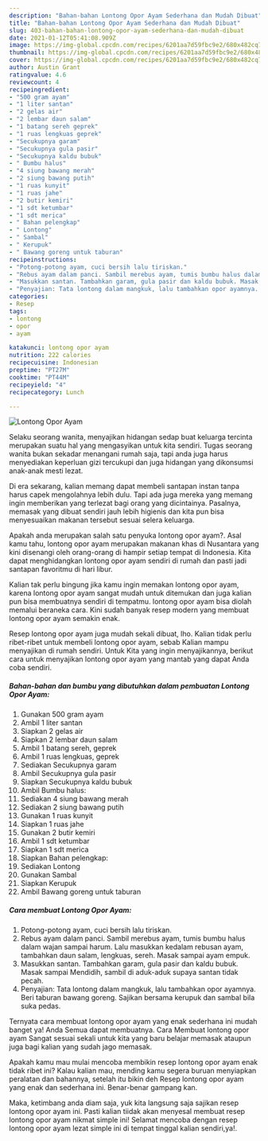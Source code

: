 ```yaml
---
description: "Bahan-bahan Lontong Opor Ayam Sederhana dan Mudah Dibuat"
title: "Bahan-bahan Lontong Opor Ayam Sederhana dan Mudah Dibuat"
slug: 403-bahan-bahan-lontong-opor-ayam-sederhana-dan-mudah-dibuat
date: 2021-01-12T05:41:08.909Z
image: https://img-global.cpcdn.com/recipes/6201aa7d59fbc9e2/680x482cq70/lontong-opor-ayam-foto-resep-utama.jpg
thumbnail: https://img-global.cpcdn.com/recipes/6201aa7d59fbc9e2/680x482cq70/lontong-opor-ayam-foto-resep-utama.jpg
cover: https://img-global.cpcdn.com/recipes/6201aa7d59fbc9e2/680x482cq70/lontong-opor-ayam-foto-resep-utama.jpg
author: Austin Grant
ratingvalue: 4.6
reviewcount: 4
recipeingredient:
- "500 gram ayam"
- "1 liter santan"
- "2 gelas air"
- "2 lembar daun salam"
- "1 batang sereh geprek"
- "1 ruas lengkuas geprek"
- "Secukupnya garam"
- "Secukupnya gula pasir"
- "Secukupnya kaldu bubuk"
- " Bumbu halus"
- "4 siung bawang merah"
- "2 siung bawang putih"
- "1 ruas kunyit"
- "1 ruas jahe"
- "2 butir kemiri"
- "1 sdt ketumbar"
- "1 sdt merica"
- " Bahan pelengkap"
- " Lontong"
- " Sambal"
- " Kerupuk"
- " Bawang goreng untuk taburan"
recipeinstructions:
- "Potong-potong ayam, cuci bersih lalu tiriskan."
- "Rebus ayam dalam panci. Sambil merebus ayam, tumis bumbu halus dalam wajan sampai harum. Lalu masukkan kedalam rebusan ayam, tambahkan daun salam, lengkuas, sereh. Masak sampai ayam empuk."
- "Masukkan santan. Tambahkan garam, gula pasir dan kaldu bubuk. Masak sampai Mendidih, sambil di aduk-aduk supaya santan tidak pecah."
- "Penyajian: Tata lontong dalam mangkuk, lalu tambahkan opor ayamnya. Beri taburan bawang goreng. Sajikan bersama kerupuk dan sambal bila suka pedas."
categories:
- Resep
tags:
- lontong
- opor
- ayam

katakunci: lontong opor ayam 
nutrition: 222 calories
recipecuisine: Indonesian
preptime: "PT27M"
cooktime: "PT44M"
recipeyield: "4"
recipecategory: Lunch

---
```



![Lontong Opor Ayam](https://img-global.cpcdn.com/recipes/6201aa7d59fbc9e2/680x482cq70/lontong-opor-ayam-foto-resep-utama.jpg)

Selaku seorang wanita, menyajikan hidangan sedap buat keluarga tercinta merupakan suatu hal yang mengasyikan untuk kita sendiri. Tugas seorang  wanita bukan sekadar menangani rumah saja, tapi anda juga harus menyediakan keperluan gizi tercukupi dan juga hidangan yang dikonsumsi anak-anak mesti lezat.

Di era  sekarang, kalian memang dapat membeli santapan instan tanpa harus capek mengolahnya lebih dulu. Tapi ada juga mereka yang memang ingin memberikan yang terlezat bagi orang yang dicintainya. Pasalnya, memasak yang dibuat sendiri jauh lebih higienis dan kita pun bisa menyesuaikan makanan tersebut sesuai selera keluarga. 



Apakah anda merupakan salah satu penyuka lontong opor ayam?. Asal kamu tahu, lontong opor ayam merupakan makanan khas di Nusantara yang kini disenangi oleh orang-orang di hampir setiap tempat di Indonesia. Kita dapat menghidangkan lontong opor ayam sendiri di rumah dan pasti jadi santapan favoritmu di hari libur.

Kalian tak perlu bingung jika kamu ingin memakan lontong opor ayam, karena lontong opor ayam sangat mudah untuk ditemukan dan juga kalian pun bisa membuatnya sendiri di tempatmu. lontong opor ayam bisa diolah memalui beraneka cara. Kini sudah banyak resep modern yang membuat lontong opor ayam semakin enak.

Resep lontong opor ayam juga mudah sekali dibuat, lho. Kalian tidak perlu ribet-ribet untuk membeli lontong opor ayam, sebab Kalian mampu menyajikan di rumah sendiri. Untuk Kita yang ingin menyajikannya, berikut cara untuk menyajikan lontong opor ayam yang mantab yang dapat Anda coba sendiri.

<!--inarticleads1-->

##### Bahan-bahan dan bumbu yang dibutuhkan dalam pembuatan Lontong Opor Ayam:

1. Gunakan 500 gram ayam
1. Ambil 1 liter santan
1. Siapkan 2 gelas air
1. Siapkan 2 lembar daun salam
1. Ambil 1 batang sereh, geprek
1. Ambil 1 ruas lengkuas, geprek
1. Sediakan Secukupnya garam
1. Ambil Secukupnya gula pasir
1. Siapkan Secukupnya kaldu bubuk
1. Ambil  Bumbu halus:
1. Sediakan 4 siung bawang merah
1. Sediakan 2 siung bawang putih
1. Gunakan 1 ruas kunyit
1. Siapkan 1 ruas jahe
1. Gunakan 2 butir kemiri
1. Ambil 1 sdt ketumbar
1. Siapkan 1 sdt merica
1. Siapkan  Bahan pelengkap:
1. Sediakan  Lontong
1. Gunakan  Sambal
1. Siapkan  Kerupuk
1. Ambil  Bawang goreng untuk taburan




<!--inarticleads2-->

##### Cara membuat Lontong Opor Ayam:

1. Potong-potong ayam, cuci bersih lalu tiriskan.
1. Rebus ayam dalam panci. Sambil merebus ayam, tumis bumbu halus dalam wajan sampai harum. Lalu masukkan kedalam rebusan ayam, tambahkan daun salam, lengkuas, sereh. Masak sampai ayam empuk.
1. Masukkan santan. Tambahkan garam, gula pasir dan kaldu bubuk. Masak sampai Mendidih, sambil di aduk-aduk supaya santan tidak pecah.
1. Penyajian: Tata lontong dalam mangkuk, lalu tambahkan opor ayamnya. Beri taburan bawang goreng. Sajikan bersama kerupuk dan sambal bila suka pedas.




Ternyata cara membuat lontong opor ayam yang enak sederhana ini mudah banget ya! Anda Semua dapat membuatnya. Cara Membuat lontong opor ayam Sangat sesuai sekali untuk kita yang baru belajar memasak ataupun juga bagi kalian yang sudah jago memasak.

Apakah kamu mau mulai mencoba membikin resep lontong opor ayam enak tidak ribet ini? Kalau kalian mau, mending kamu segera buruan menyiapkan peralatan dan bahannya, setelah itu bikin deh Resep lontong opor ayam yang enak dan sederhana ini. Benar-benar gampang kan. 

Maka, ketimbang anda diam saja, yuk kita langsung saja sajikan resep lontong opor ayam ini. Pasti kalian tiidak akan menyesal membuat resep lontong opor ayam nikmat simple ini! Selamat mencoba dengan resep lontong opor ayam lezat simple ini di tempat tinggal kalian sendiri,ya!.

